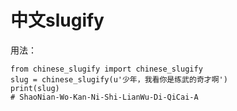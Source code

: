 # 中文slugify

用法：
```
from chinese_slugify import chinese_slugify
slug = chinese_slugify(u'少年，我看你是练武的奇才啊')
print(slug)
# ShaoNian-Wo-Kan-Ni-Shi-LianWu-Di-QiCai-A
```
